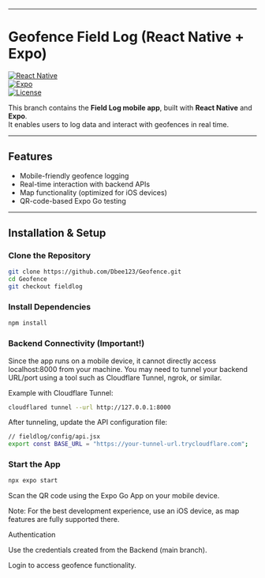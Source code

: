 
---
# Geofence Field Log (React Native + Expo)

[![React Native](https://img.shields.io/badge/React%20Native-blue.svg)](https://reactnative.dev/)  
[![Expo](https://img.shields.io/badge/Expo-SDK%20-000.svg)](https://expo.dev/)  
[![License](https://img.shields.io/badge/License-MIT-yellow.svg)](LICENSE)

This branch contains the **Field Log mobile app**, built with **React Native** and **Expo**.  
It enables users to log data and interact with geofences in real time.

---

##  Features
- Mobile-friendly geofence logging  
- Real-time interaction with backend APIs  
- Map functionality (optimized for iOS devices)  
- QR-code-based Expo Go testing  

---

##  Installation & Setup

### Clone the Repository
```bash
git clone https://github.com/Dbee123/Geofence.git
cd Geofence
git checkout fieldlog
```


### Install Dependencies
```bash
npm install
```

### Backend Connectivity (Important!)

Since the app runs on a mobile device, it cannot directly access localhost:8000 from your machine.
You may need to tunnel your backend URL/port using a tool such as Cloudflare Tunnel, ngrok, or similar.

Example with Cloudflare Tunnel:

```bash
cloudflared tunnel --url http://127.0.0.1:8000
```

After tunneling, update the API configuration file:

```bash
// fieldlog/config/api.jsx
export const BASE_URL = "https://your-tunnel-url.trycloudflare.com";
```


### Start the App
```bash
npx expo start
```

Scan the QR code using the Expo Go App on your mobile device.

 Note: For the best development experience, use an iOS device, as map features are fully supported there.

 Authentication

Use the credentials created from the Backend (main branch).

Login to access geofence functionality.
